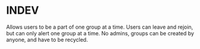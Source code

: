 # INDEV

Allows users to be a part of one group at a time. Users can leave and rejoin, but can only alert one group at a time.
No admins, groups can be created by anyone, and have to be recycled.